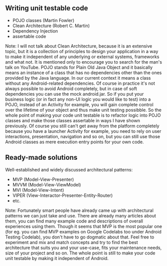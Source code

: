 ## Writing unit testable code

* POJO classes (Martin Fowler)
* Clean Architecture (Robert C. Martin)
* Dependency Injection
* assertable code

Note: I will not talk about Clean Architecture, because it is an extensive topic, but it is a collection of principles to design your
application in a way to make it independent of any underlying or external systems, frameworks and what not. It is mentioned only to
encourage you to search for the man's talk on YouTube.
POJO stands for Plain Old Java Object and it basically means an instance of a class that has no dependencies other than the ones provided by the Java language.
In our current context it means a class without any Android-related dependencies. Of course in practice it's not always
possible to avoid Android completely, but in case of soft dependencies you can use the mock android.jar.
So if you put your business logic (or in fact any non-UI logic you would like to test) into a POJO,
instead of an Activity for example, you will gain complete control over the lifetime of your object and thus make unit testing possibble.
So the whole point of making your code unit testable is to refactor logic into POJO classes and make those classes assertable in ways I have shown previously.
Of course you still can't get away from the platform completely because you have a launcher Activity for example, you need to rely on user interactions,
presentation, navigation and so on, but you can still use those Android classes as mere execution entry points for your own code.



## Ready-made solutions

Well-established and widely discussed architectural patterns:

* MVP (Model-View-Presenter)
* MVVM (Model-View-ViewModel)
* MVI (Model-View-Intent)
* VIPER (View-Interactor-Presenter-Entity-Router)
* etc.

Note: Fortunately smart people have already came up with architectural patterns we can just take and use.
There are already many articles about them, you can find many example code and descriptions of overall experiences using them.
Though it seems that MVP is the most popular one (for eg. you can find MVP examples on Google Codelabs too under Android Testing Codelab),
you don't have to go dogmatic about that.
Feel free to experiment and mix and match concepts and try to find the best architecture that suits you and your use-case,
fits your maintenance needs, size of your project and so on.
The whole point is still to make your code unit testable by making it independent of Android.

